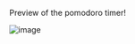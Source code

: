 Preview of the pomodoro timer!

![image](https://github.com/sanvi1803/Pomodoro-Game/assets/100112668/542c77e8-e795-4f68-a69b-4c6a26f07819)
